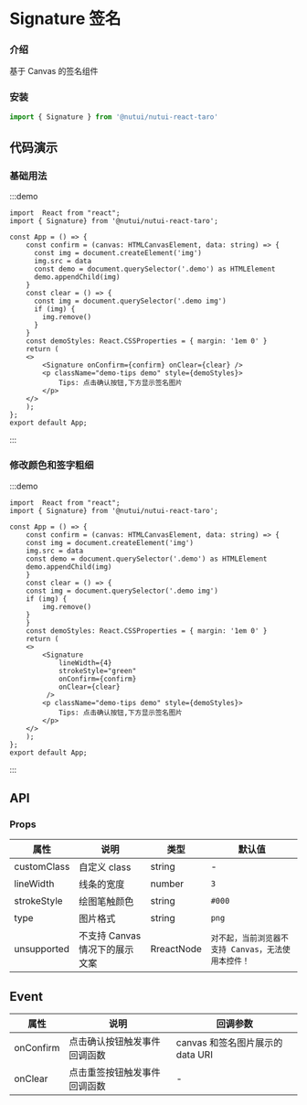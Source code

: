 # Signature 签名

### 介绍

基于 Canvas 的签名组件

### 安装

```javascript
import { Signature } from '@nutui/nutui-react-taro'
```

## 代码演示

### 基础用法

:::demo

```tsx
import  React from "react";
import { Signature} from '@nutui/nutui-react-taro';

const App = () => {
    const confirm = (canvas: HTMLCanvasElement, data: string) => {
      const img = document.createElement('img')
      img.src = data
      const demo = document.querySelector('.demo') as HTMLElement
      demo.appendChild(img)
    }
    const clear = () => {
      const img = document.querySelector('.demo img')
      if (img) {
        img.remove()
      }
    }
    const demoStyles: React.CSSProperties = { margin: '1em 0' }
    return (
    <>
        <Signature onConfirm={confirm} onClear={clear} />
        <p className="demo-tips demo" style={demoStyles}>
            Tips: 点击确认按钮,下方显示签名图片
        </p>
    </>
    );
};
export default App;
```

:::

### 修改颜色和签字粗细

:::demo

```tsx
import  React from "react";
import { Signature} from '@nutui/nutui-react-taro';

const App = () => {
    const confirm = (canvas: HTMLCanvasElement, data: string) => {
    const img = document.createElement('img')
    img.src = data
    const demo = document.querySelector('.demo') as HTMLElement
    demo.appendChild(img)
    }
    const clear = () => {
    const img = document.querySelector('.demo img')
    if (img) {
        img.remove()
    }
    }
    const demoStyles: React.CSSProperties = { margin: '1em 0' }
    return (
    <>
        <Signature
            lineWidth={4}
            strokeStyle="green"
            onConfirm={confirm}
            onClear={clear}
         />
        <p className="demo-tips demo" style={demoStyles}>
            Tips: 点击确认按钮,下方显示签名图片
        </p>
    </>
    );
};
export default App;
```

:::

## API

### Props

| 属性 | 说明                           | 类型   | 默认值                                              |
| -------------- | ------------------------------ | ------ | --------------------------------------------------- |
| customClass   | 自定义 class                   | string | -                                                   |
| lineWidth     | 线条的宽度                     | number | `3`                                                   |
| strokeStyle   | 绘图笔触颜色                   | string | `#000`                                              |
| type           | 图片格式                       | string | `png`                                               |
| unsupported | 不支持 Canvas 情况下的展示文案 | RreactNode | `对不起，当前浏览器不支持 Canvas，无法使用本控件！` |

## Event

| 属性 | 说明                         | 回调参数                         |
| ------- | ---------------------------- | -------------------------------- |
| onConfirm | 点击确认按钮触发事件回调函数 | canvas 和签名图片展示的 data URI |
| onClear   | 点击重签按钮触发事件回调函数 | -                              |

